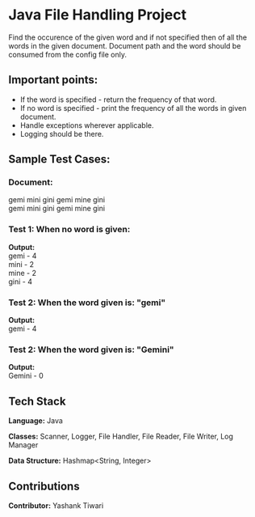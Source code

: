 # Java File Handling Project


Find the occurence of the given word and if not specified then
of all the words in the given document. Document path and the
word should be consumed from the config file only.




## Important points:

- If the word is specified - return the frequency of that word.  
- If no word is specified - print the frequency of all the words in
  given document.  
- Handle exceptions wherever applicable.  
- Logging should be there.




## Sample Test Cases:

### Document:  
gemi mini gini gemi mine gini  
gemi mini gini gemi mine gini

### Test 1: When no word is given:
**Output:**  
gemi - 4  
mini - 2  
mine - 2  
gini - 4

### Test 2: When the word given is: "gemi"
**Output:**  
gemi - 4  

### Test 2: When the word given is: "Gemini"
**Output:**  
Gemini - 0  





## Tech Stack

**Language:** Java

**Classes:** Scanner, Logger, File Handler, File Reader, File Writer, 
Log Manager

**Data Structure:** Hashmap<String, Integer>

## Contributions

**Contributor:** Yashank Tiwari
